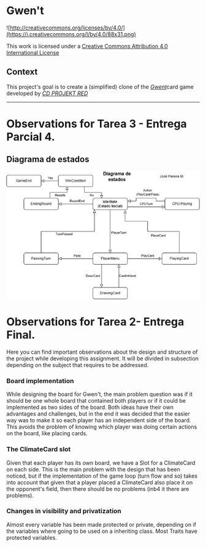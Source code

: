 # Gwen't

![http://creativecommons.org/licenses/by/4.0/](https://i.creativecommons.org/l/by/4.0/88x31.png)

This work is licensed under a
[Creative Commons Attribution 4.0 International License](http://creativecommons.org/licenses/by/4.0/)

Context
-------

This project's goal is to create a (simplified) clone of the
[_Gwent_](https://www.playgwent.com/en)card game developed by [_CD PROJEKT RED_](https://cdprojektred.com/en/)

---
# Observations for Tarea 3 - Entrega Parcial 4.

## Diagrama de estados

![Diagrama de estados](docs/diagrama-estados.png)


# Observations for Tarea 2- Entrega Final.

Here you can find important observations about the design and structure of the project while developing
this assignment. It will be divided in subsection depending on the subject that requires to be addressed.

### Board implementation

While designing the board for Gwen't, the main problem question was if it should be one whole board that
contained both players or if it could be implemented as two sides of the board. Both ideas have their own
advantages and challenges, but in the end it was decided that the easier way was to make it so each player
has an independent side of the board. This avoids the problem of knowing which player was doing certain actions
on the board, like placing cards.

### The ClimateCard slot

Given that each player has its own board, we have a Slot for a ClimateCard on each side. This is the main
problem with the design that has been noticed, but if the implementation of the game loop (turn flow and so)
takes into account that given that a player placed a ClimateCard also place it on the opponent's field, then
there should be no problems (inb4 it there are problems).


### Changes in visibility and privatization

Almost every variable has been made protected or private, depending on if the variables where going
to be used on a inheriting class. Most Traits have protected variables.



